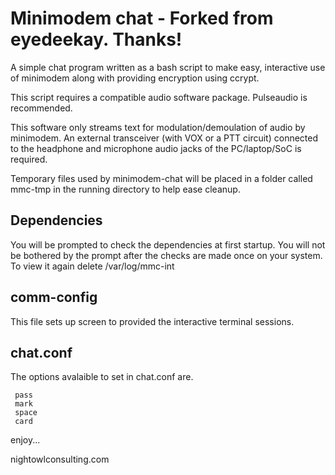 # Minimodem chat - Forked from eyedeekay. Thanks!

 A simple chat program written as a bash script to make easy, 
 interactive use of minimodem along with providing
 encryption using ccrypt.

 This script requires a compatible audio software package.
 Pulseaudio is recommended.
 
 This software only streams text for modulation/demoulation 
 of audio by minimodem. An external transceiver (with VOX or
 a PTT circuit) connected to the headphone and microphone
 audio jacks of the PC/laptop/SoC is required. 

 Temporary files used by minimodem-chat will be placed in a 
 folder called mmc-tmp in the running directory to help 
 ease cleanup.

## Dependencies
 You will be prompted to check the dependencies at first startup.
 You will not be bothered by the prompt after the checks are
 made once on your system.
 To view it again delete /var/log/mmc-int

## comm-config
 This file sets up screen to provided the interactive 
 terminal sessions. 

## chat.conf
 The options avalaible to set in chat.conf are.

```
 pass
 mark
 space
 card
```
 
 enjoy...
 
 nightowlconsulting.com
